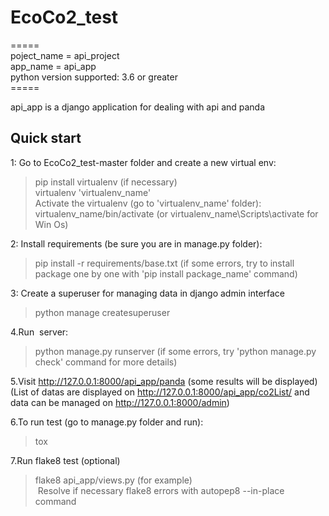 # EcoCo2_test
=====<br />
poject_name = api_project<br />
app_name = api_app<br />
python version supported:  3.6 or greater<br />
=====<br />

api_app is a django application for dealing with api and panda<br />

Quick start
-----------
1: Go to EcoCo2_test-master folder and create a new virtual env:<br />
> pip install virtualenv (if necessary)<br />
> virtualenv 'virtualenv_name'<br />
Activate the virtualenv (go to 'virtualenv_name' folder):<br />
> virtualenv_name/bin/activate (or virtualenv_name\Scripts\activate for Win Os)<br />

2: Install requirements (be sure you are in manage.py folder):<br />
> pip install -r requirements/base.txt (if some errors, try to install package one by one with 'pip install package_name' command)<br />

3: Create a superuser for managing data in django admin interface <br/>
> python manage createsuperuser<br />

4.Run  server:
> python manage.py runserver (if some errors, try 'python manage.py check' command for more details) <br />

5.Visit http://127.0.0.1:8000/api_app/panda (some results will be displayed) <br />
(List of datas are displayed on  http://127.0.0.1:8000/api_app/co2List/  and data can be managed on  http://127.0.0.1:8000/admin) <br />

6.To run test (go to manage.py folder and run):<br />
> tox <br />

7.Run flake8 test (optional) <br />
> flake8 api_app/views.py (for example)<br />
 Resolve if necessary flake8 errors with autopep8 --in-place command<br />

 